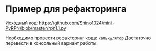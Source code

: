 # Пример для рефакторинга
Исходный код: https://github.com/Shino1024/mini-PyRPN/blob/master/rpn1.1.py

Необходимо провести рефакторинг кода: `калькулятор`
Достаточно перевести в консольный вариант работы.

